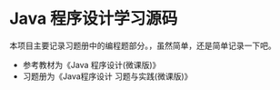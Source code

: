 # Java 程序设计学习源码

本项目主要记录习题册中的编程题部分。，虽然简单，还是简单记录一下吧。

- 参考教材为《Java 程序设计(微课版)》
- 习题册为《Java程序设计 习题与实践(微课版)》
